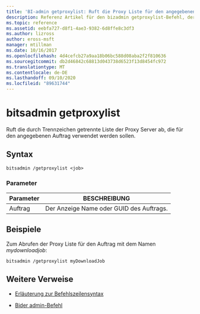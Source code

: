 ```yaml
---
title: 'BI-admin getproxylist: Ruft die Proxy Liste für den angegebenen Auftrag ab.'
description: Referenz Artikel für den bizadmin getproxylist-Befehl, der die Proxy Liste für den angegebenen Auftrag abruft.
ms.topic: reference
ms.assetid: eebfa727-d8f1-4ae3-9382-6d8ffe8c3df3
ms.author: lizross
author: eross-msft
manager: mtillman
ms.date: 10/16/2017
ms.openlocfilehash: 4d4cefcb27a9aa18b06bc588d08aba2f2f810636
ms.sourcegitcommit: db2d46842c68813d043738d6523f13d8454fc972
ms.translationtype: MT
ms.contentlocale: de-DE
ms.lasthandoff: 09/10/2020
ms.locfileid: "89631744"
---
```

# <a name="bitsadmin-getproxylist"></a>bitsadmin getproxylist

Ruft die durch Trennzeichen getrennte Liste der Proxy Server ab, die für den angegebenen Auftrag verwendet werden sollen.

## <a name="syntax"></a>Syntax

```
bitsadmin /getproxylist <job>
```

### <a name="parameters"></a>Parameter

| Parameter | BESCHREIBUNG |
| -------------- | -------------- |
| Auftrag | Der Anzeige Name oder GUID des Auftrags. |

## <a name="examples"></a>Beispiele

Zum Abrufen der Proxy Liste für den Auftrag mit dem Namen *mydownloadjob*:

```
bitsadmin /getproxylist myDownloadJob
```

## <a name="additional-references"></a>Weitere Verweise

- [Erläuterung zur Befehlszeilensyntax](command-line-syntax-key.md)

- [Bider admin-Befehl](bitsadmin.md)
